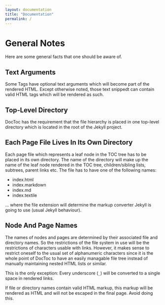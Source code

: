 ```yaml
---
layout: documentation
title: "Documentation"
permalink: /
---
```


# General Notes

Here are some general facts that one should be aware of.

## Text Arguments

Some Tags have optional text arguments which will become part of the rendered HTML. Except otherwise noted, those text snippedt can contain valid HTML tags which will be rendered as such.

## Top-Level Directory

DocToc has the requirement that the file hierarchy is placed in one top-level directory which is located in the root of the Jekyll project.

## Each Page File Lives In Its Own Directory
Each page file which represents a leaf node in the TOC tree has to be placed in its own directory. The name of the directory will make up the name of the leaf node rendered in the TOC tree, children/sibling lists, subtrees, parent links etc. The file has to have one of the following names:
  
- index.html
- index.markdown
- index.md
- index.textile

... where the file extension will determine the markup converter Jekyll is going to use (usual Jekyll behaviour).

## Node And Page Names

The names of nodes and pages are determined by their associated file and directory names. So the restrictions of the file system in use will be the restrictions of characters usable with links. However, it makes sense to restrict oneself to the usual set of alphanumeric characters since it is the whole point of DocToc to have an easily managable file tree instead of manually maintaining nested HTML lists or similar.

This is the only exception: Every underscore (`_`) will be converted to a single space in rendered links.

If file or directory names contain valid HTML markup, this markup will be rendered as HTML and will not be escaped in the final page. Avoid doing this.
